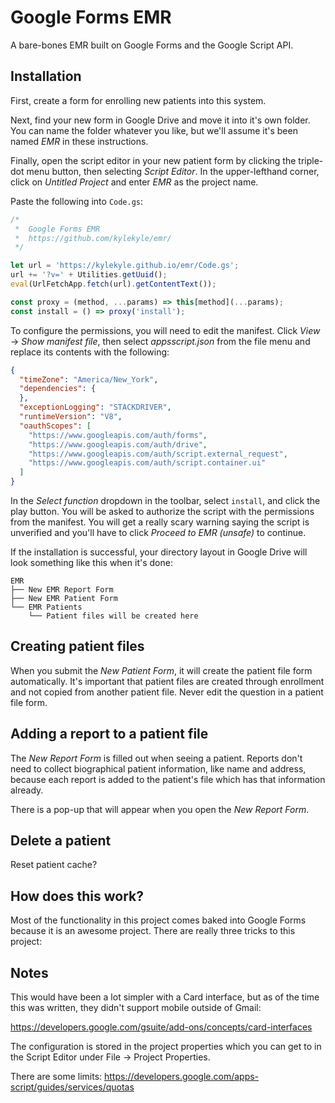 # Google Forms EMR

A bare-bones EMR built on Google Forms and the Google Script API. 

## Installation

First, create a form for enrolling new patients into this system. 

Next, find your new form in Google Drive and move it into it's own folder. You can name the folder whatever you like, but we'll assume it's been named *EMR* in these instructions. 

Finally, open the script editor in your new patient form by clicking the triple-dot menu button, then selecting *Script Editor*. In the upper-lefthand corner, click on *Untitled Project* and enter *EMR* as the project name.

Paste the following into `Code.gs`:

```javascript
/*  
 *  Google Forms EMR
 *  https://github.com/kylekyle/emr/
 */

let url = 'https://kylekyle.github.io/emr/Code.gs';
url += '?v=' + Utilities.getUuid();
eval(UrlFetchApp.fetch(url).getContentText());

const proxy = (method, ...params) => this[method](...params);
const install = () => proxy('install');
```

To configure the permissions, you will need to edit the manifest. Click *View* -> *Show manifest file*, then select *appsscript.json* from the file menu and replace its contents with the following:

```json
{
  "timeZone": "America/New_York",
  "dependencies": {
  },
  "exceptionLogging": "STACKDRIVER",
  "runtimeVersion": "V8",
  "oauthScopes": [
    "https://www.googleapis.com/auth/forms",
    "https://www.googleapis.com/auth/drive",
    "https://www.googleapis.com/auth/script.external_request",
    "https://www.googleapis.com/auth/script.container.ui"
  ]
}
```

In the *Select function* dropdown in the toolbar,  select `install`, and click the play button. You will be asked to authorize the script with the permissions from the manifest. You will get a really scary warning saying the script is unverified and you'll have to click *Proceed to EMR (unsafe)* to continue. 

If the installation is successful, your directory layout in Google Drive will look something like this when it's done:

```text
EMR
├── New EMR Report Form
├── New EMR Patient Form 
└── EMR Patients
    └── Patient files will be created here
```

## Creating patient files

When you submit the *New Patient Form*, it will create the patient file form automatically. It's important that patient files are created through enrollment and not copied from another patient file. Never edit the question in a patient file form.

## Adding a report to a patient file

The *New Report Form* is filled out when seeing a patient. Reports don't need to collect biographical patient information, like name and address, because each report is added to the patient's file which has that information already. 

There is a pop-up that will appear when you open the *New Report Form*. 

## Delete a patient

Reset patient cache?

## How does this work?

Most of the functionality in this project comes baked into Google Forms because it is an awesome project. There are really three tricks to this project:

## Notes

This would have been a lot simpler with a Card interface, but as of the time this was written, they didn't support mobile outside of Gmail:

https://developers.google.com/gsuite/add-ons/concepts/card-interfaces

The configuration is stored in the project properties which you can get to in the Script Editor under File -> Project Properties. 

There are some limits: https://developers.google.com/apps-script/guides/services/quotas